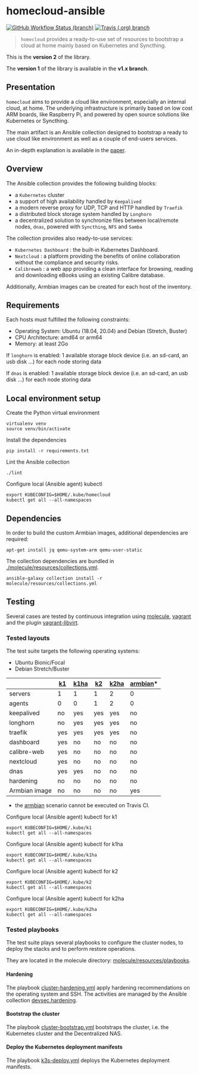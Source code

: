 # homecloud-ansible

[![GitHub Workflow Status (branch)](https://img.shields.io/github/workflow/status/tmorin/homecloud-ansible/Continous%20Integration/master?label=GitHub%20Actions&logo=github+actions&logoColor=black)](https://github.com/tmorin/homecloud-ansible/actions?query=workflow%3A%22Continous+Integration%22+branch%3Amaster)
[![Travis (.org) branch](https://img.shields.io/travis/tmorin/homecloud-ansible/master?label=Travis%20CI&logo=travis+CI&logoColor=black)](https://travis-ci.org/github/tmorin/homecloud-ansible)

> `homecloud` provides a ready-to-use set of resources to bootstrap a cloud at home mainly based on Kubernetes and Syncthing.

This is the **version 2** of the library.

The **version 1** of the library is available in the **v1.x branch**.

## Presentation

`homecloud` aims to provide a cloud like environment, especially an internal cloud, at home.
The underlying infrastructure is primarily based on low cost ARM boards, like Raspberry Pi, and powered by open source solutions like Kubernetes or Syncthing.

The main artifact is an Ansible collection designed to bootstrap a ready to use cloud like environment as well as a couple of end-users services.

An in-depth explanation is available in the [paper](./paper/README.adoc).

## Overview

The Ansible collection provides the following building blocks:

- a `Kubernetes` cluster
- a support of high availability handled by `Keepalived`
- a modern reverse proxy for UDP, TCP and HTTP handled by `Traefik`
- a distributed block storage system handled by `Longhorn`
- a decentralized solution to synchronize files between local/remote nodes, `dnas`, powered with `Syncthing`, `NFS` and `Samba`

The collection provides also ready-to-use services:

- `Kubernetes Dashboard` : the built-in Kubernetes Dashboard.
- `Nextcloud` : a platform providing the benefits of online collaboration without the compliance and security risks.
- `Calibreweb` :  a web app providing a clean interface for browsing, reading and downloading eBooks using an existing Calibre database.

Additionally, Armbian images can be created for each host of the inventory.

## Requirements

Each hosts must fulfilled the following constraints:

- Operating System: Ubuntu (18.04, 20.04) and Debian (Stretch, Buster)
- CPU Architecture: amd64 or arm64
- Memory: at least 2Go

If `longhorn` is enabled: 1 available storage block device (i.e. an sd-card, an usb disk ...) for each node storing data

If `dnas` is enabled: 1 available storage block device (i.e. an sd-card, an usb disk ...) for each node storing data

## Local environment setup

Create the Python virtual environment
```shell
virtualenv venv
source venv/bin/activate
```

Install the dependencies
```shell
pip install -r requirements.txt
```

Lint the Ansible collection
```shell
./lint
```

Configure local (Ansible agent) kubectl
```shell
export KUBECONFIG=$HOME/.kube/homecloud
kubectl get all --all-namespaces
```

## Dependencies

In order to build the custom Armbian images, additional dependencies are required:
```shell script
apt-get install jq qemu-system-arm qemu-user-static
```

The collection dependencies are bundled in [./molecule/resources/collections.yml](molecule/resources/collections.yml).
```shell
ansible-galaxy collection install -r molecule/resources/collections.yml
```

## Testing

Several cases are tested by continuous integration using [molecule], [vagrant] and the plugin [vagrant-libvirt].

### Tested layouts

The test suite targets the following operating systems:

- Ubuntu Bionic/Focal
- Debian Stretch/Buster

| |[k1]|[k1ha]|[k2]|[k2ha]|[armbian]*|
|---|---|---|---|---|---|
|servers|1|1|1|2|0|
|agents|0|0|1|2|0|
|keepalived|no|yes|yes|yes|no|
|longhorn|no|yes|yes|yes|no|
|traefik|yes|yes|yes|yes|no|
|dashboard|yes|no|no|no|no|
|calibre-web|yes|no|no|no|no|
|nextcloud|yes|no|no|no|no|
|dnas|yes|yes|no|no|no|
|hardening|no|no|no|no|no|
|Armbian image|no|no|no|no|yes|

* the [armbian] scenario cannot be executed on Travis CI.


Configure local (Ansible agent) kubectl for k1
```shell
export KUBECONFIG=$HOME/.kube/k1
kubectl get all --all-namespaces
```

Configure local (Ansible agent) kubectl for k1ha
```shell
export KUBECONFIG=$HOME/.kube/k1ha
kubectl get all --all-namespaces
```

Configure local (Ansible agent) kubectl for k2
```shell
export KUBECONFIG=$HOME/.kube/k2
kubectl get all --all-namespaces
```

Configure local (Ansible agent) kubectl for k2ha
```shell
export KUBECONFIG=$HOME/.kube/k2ha
kubectl get all --all-namespaces
```

[k1]: molecule/k1
[k1ha]: molecule/k1ha
[k2]: molecule/k2
[k2ha]: molecule/k2ha
[armbian]: molecule/armbian
[molecule]: https://github.com/ansible-community/molecule
[vagrant]: https://www.vagrantup.com/
[vagrant-libvirt]: https://github.com/vagrant-libvirt/vagrant-libvirt

### Tested playbooks

The test suite plays several playbooks to configure the cluster nodes, to deploy the stacks and to perform restore operations.

They are located in the molecule directory: [molecule/resources/playbooks](molecule/resources/playbooks).

#### Hardening

The playbook [cluster-hardening.yml](molecule/resources/playbooks/cluster-hardening.yml) apply hardening recommendations on the operating system and SSH.
The activities are managed by the Ansible collection [devsec.hardening](https://galaxy.ansible.com/devsec/hardening).

#### Bootstrap the cluster

The playbook [cluster-bootstrap.yml](molecule/resources/playbooks/cluster-bootstrap.yml) bootstraps the cluster, i.e. the Kubernetes cluster and the Decentralized NAS.

#### Deploy the Kubernetes deployment manifests

The playbook [k3s-deploy.yml](molecule/resources/playbooks/k3s-deploy.yml) deploys the Kubernetes deployment manifests.
